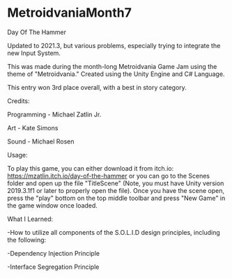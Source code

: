 # MetroidvaniaMonth7
Day Of The Hammer

Updated to 2021.3, but various problems, especially trying to integrate the new Input System.

This was made during the month-long Metroidvania Game Jam using the theme of "Metroidvania."
Created using the Unity Engine and C# Language. 

This entry won 3rd place overall, with a best in story category. 

Credits: 

Programming - Michael Zatlin Jr.

Art - Kate Simons

Sound - Michael Rosen


Usage: 

To play this game, you can either download it from itch.io: https://mzatlin.itch.io/day-of-the-hammer
or you can go to the Scenes folder and open up the file "TitleScene" (Note, you must have Unity version 2019.3.1f1 or later to properly open the file). Once you have the scene open, press the "play" bottom on the top middle toolbar and press "New Game" in the game window once loaded. 

What I Learned:

-How to utilize all components of the S.O.L.I.D design principles, including the following:

-Dependency Injection Principle

-Interface Segregation Principle
